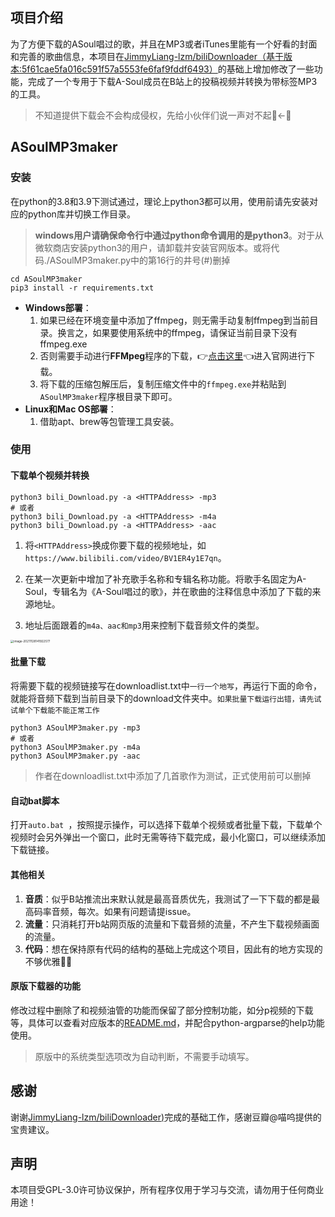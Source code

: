 ## 项目介绍

为了方便下载的ASoul唱过的歌，并且在MP3或者iTunes里能有一个好看的封面和完善的歌曲信息，本项目在[JimmyLiang-lzm/biliDownloader（基于版本:5f61cae5fa016c591f57a5553fe6faf9fddf6493）](https://github.com/JimmyLiang-lzm/biliDownloader)的基础上增加修改了一些功能，完成了一个专用于下载A-Soul成员在B站上的投稿视频并转换为带标签MP3的工具。

>   不知道提供下载会不会构成侵权，先给小伙伴们说一声对不起🙇←🏃

## ASoulMP3maker

### 安装

在python的3.8和3.9下测试通过，理论上python3都可以用，使用前请先安装对应的python库并切换工作目录。
> **windows用户请确保命令行中通过python命令调用的是python3**。对于从微软商店安装python3的用户，请卸载并安装官网版本。或将代码./ASoulMP3maker.py中的第16行的井号(#)删掉

```shell
cd ASoulMP3maker
pip3 install -r requirements.txt
```

-   **Windows部署**：
    1. 如果已经在环境变量中添加了ffmpeg，则无需手动复制ffmpeg到当前目录。换言之，如果要使用系统中的ffmpeg，请保证当前目录下没有ffmpeg.exe
    2. 否则需要手动进行**FFMpeg**程序的下载，👉[点击这里](http://ffmpeg.org/download.html)👈进入官网进行下载。
    3. 将下载的压缩包解压后，复制压缩文件中的`ffmpeg.exe`并粘贴到`ASoulMP3maker`程序根目录下即可。
-   **Linux和Mac OS部署**：
    1.   借助apt、brew等包管理工具安装。

### 使用

#### 下载单个视频并转换

```shell
python3 bili_Download.py -a <HTTPAddress> -mp3
# 或者
python3 bili_Download.py -a <HTTPAddress> -m4a
python3 bili_Download.py -a <HTTPAddress> -aac
```
1.   将`<HTTPAddress>`换成你要下载的视频地址，如`https://www.bilibili.com/video/BV1ER4y1E7qn`。

2.  在某一次更新中增加了补充歌手名称和专辑名称功能。将歌手名固定为A-Soul，专辑名为《A-Soul唱过的歌》，并在歌曲的注释信息中添加了下载的来源地址。

3. 地址后面跟着的`m4a、aac和mp3`用来控制下载音频文件的类型。

<img src="https://i.loli.net/2021/11/28/TSIRH25DmjUX8po.png" alt="image-20211128141922577" style="zoom: 33%;" />

#### 批量下载

将需要下载的视频链接写在downloadlist.txt中`一行一个地写`，再运行下面的命令，就能将音频下载到当前目录下的download文件夹中。`如果批量下载运行出错，请先试试单个下载能不能正常工作`
```shell
python3 ASoulMP3maker.py -mp3
# 或者
python3 ASoulMP3maker.py -m4a
python3 ASoulMP3maker.py -aac
```
> 作者在downloadlist.txt中添加了几首歌作为测试，正式使用前可以删掉

#### 自动bat脚本

打开`auto.bat `，按照提示操作，可以选择下载单个视频或者批量下载，下载单个视频时会另外弹出一个窗口，此时无需等待下载完成，最小化窗口，可以继续添加下载链接。

#### 其他相关

1.   **音质**：似乎B站推流出来默认就是最高音质优先，我测试了一下下载的都是最高码率音频，每次。如果有问题请提issue。
2.   **流量**：只消耗打开b站网页版的流量和下载音频的流量，不产生下载视频画面的流量。
3.   **代码**：想在保持原有代码的结构的基础上完成这个项目，因此有的地方实现的不够优雅🧎‍♀️



#### 原版下载器的功能

修改过程中删除了和视频油管的功能而保留了部分控制功能，如分p视频的下载等，具体可以查看对应版本的[README.md](https://github.com/JimmyLiang-lzm/biliDownloader/blob/91752cf232125e0d25ebc902d3c8abc2e9ebb2b3/README.md)，并配合python-argparse的help功能使用。

>   原版中的系统类型选项改为自动判断，不需要手动填写。

## 感谢

谢谢[JimmyLiang-lzm/biliDownloader)](https://github.com/JimmyLiang-lzm/biliDownloader)完成的基础工作，感谢豆瓣@喵呜提供的宝贵建议。

## 声明

本项目受GPL-3.0许可协议保护，所有程序仅用于学习与交流，请勿用于任何商业用途！
